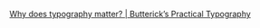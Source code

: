 [Why does typography matter? | Butterick’s Practical Typography](https://practicaltypography.com/why-does-typography-matter.html)
